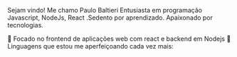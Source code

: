 Sejam vindo!
Me chamo Paulo Baltieri
Entusiasta em programação Javascript, NodeJs, React .Sedento por aprendizado. Apaixonado por tecnologias.

:star2: Focado no frontend de aplicações web com react e backend em Nodejs
:star2: 
Linguagens que estou me aperfeiçoando cada vez mais: